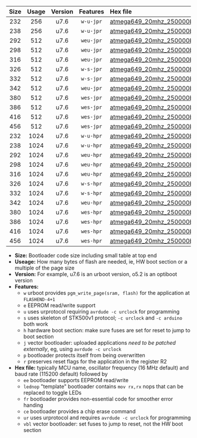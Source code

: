 |Size|Usage|Version|Features|Hex file|
|:-:|:-:|:-:|:-:|:--|
|232|256|u7.6|`w-u-jpr`|[atmega649_20mhz_250000bps_ur_vbl.hex](https://raw.githubusercontent.com/stefanrueger/urboot/main//atmega649_20mhz_250000bps_ur_vbl.hex)|
|238|256|u7.6|`w-u-jpr`|[atmega649_20mhz_250000bps_lednop_ur_vbl.hex](https://raw.githubusercontent.com/stefanrueger/urboot/main//atmega649_20mhz_250000bps_lednop_ur_vbl.hex)|
|292|512|u7.6|`weu-jpr`|[atmega649_20mhz_250000bps_ee_ur_vbl.hex](https://raw.githubusercontent.com/stefanrueger/urboot/main//atmega649_20mhz_250000bps_ee_ur_vbl.hex)|
|298|512|u7.6|`weu-jpr`|[atmega649_20mhz_250000bps_ee_lednop_ur_vbl.hex](https://raw.githubusercontent.com/stefanrueger/urboot/main//atmega649_20mhz_250000bps_ee_lednop_ur_vbl.hex)|
|316|512|u7.6|`weu-jpr`|[atmega649_20mhz_250000bps_ee_lednop_fr_ur_vbl.hex](https://raw.githubusercontent.com/stefanrueger/urboot/main//atmega649_20mhz_250000bps_ee_lednop_fr_ur_vbl.hex)|
|326|512|u7.6|`w-s-jpr`|[atmega649_20mhz_250000bps_vbl.hex](https://raw.githubusercontent.com/stefanrueger/urboot/main//atmega649_20mhz_250000bps_vbl.hex)|
|332|512|u7.6|`w-s-jpr`|[atmega649_20mhz_250000bps_lednop_vbl.hex](https://raw.githubusercontent.com/stefanrueger/urboot/main//atmega649_20mhz_250000bps_lednop_vbl.hex)|
|342|512|u7.6|`weu-jpr`|[atmega649_20mhz_250000bps_ee_lednop_fr_ce_ur_vbl.hex](https://raw.githubusercontent.com/stefanrueger/urboot/main//atmega649_20mhz_250000bps_ee_lednop_fr_ce_ur_vbl.hex)|
|380|512|u7.6|`wes-jpr`|[atmega649_20mhz_250000bps_ee_vbl.hex](https://raw.githubusercontent.com/stefanrueger/urboot/main//atmega649_20mhz_250000bps_ee_vbl.hex)|
|386|512|u7.6|`wes-jpr`|[atmega649_20mhz_250000bps_ee_lednop_vbl.hex](https://raw.githubusercontent.com/stefanrueger/urboot/main//atmega649_20mhz_250000bps_ee_lednop_vbl.hex)|
|416|512|u7.6|`wes-jpr`|[atmega649_20mhz_250000bps_ee_lednop_fr_vbl.hex](https://raw.githubusercontent.com/stefanrueger/urboot/main//atmega649_20mhz_250000bps_ee_lednop_fr_vbl.hex)|
|456|512|u7.6|`wes-jpr`|[atmega649_20mhz_250000bps_ee_lednop_fr_ce_vbl.hex](https://raw.githubusercontent.com/stefanrueger/urboot/main//atmega649_20mhz_250000bps_ee_lednop_fr_ce_vbl.hex)|
|232|1024|u7.6|`w-u-hpr`|[atmega649_20mhz_250000bps_ur.hex](https://raw.githubusercontent.com/stefanrueger/urboot/main//atmega649_20mhz_250000bps_ur.hex)|
|238|1024|u7.6|`w-u-hpr`|[atmega649_20mhz_250000bps_lednop_ur.hex](https://raw.githubusercontent.com/stefanrueger/urboot/main//atmega649_20mhz_250000bps_lednop_ur.hex)|
|292|1024|u7.6|`weu-hpr`|[atmega649_20mhz_250000bps_ee_ur.hex](https://raw.githubusercontent.com/stefanrueger/urboot/main//atmega649_20mhz_250000bps_ee_ur.hex)|
|298|1024|u7.6|`weu-hpr`|[atmega649_20mhz_250000bps_ee_lednop_ur.hex](https://raw.githubusercontent.com/stefanrueger/urboot/main//atmega649_20mhz_250000bps_ee_lednop_ur.hex)|
|316|1024|u7.6|`weu-hpr`|[atmega649_20mhz_250000bps_ee_lednop_fr_ur.hex](https://raw.githubusercontent.com/stefanrueger/urboot/main//atmega649_20mhz_250000bps_ee_lednop_fr_ur.hex)|
|326|1024|u7.6|`w-s-hpr`|[atmega649_20mhz_250000bps.hex](https://raw.githubusercontent.com/stefanrueger/urboot/main//atmega649_20mhz_250000bps.hex)|
|332|1024|u7.6|`w-s-hpr`|[atmega649_20mhz_250000bps_lednop.hex](https://raw.githubusercontent.com/stefanrueger/urboot/main//atmega649_20mhz_250000bps_lednop.hex)|
|342|1024|u7.6|`weu-hpr`|[atmega649_20mhz_250000bps_ee_lednop_fr_ce_ur.hex](https://raw.githubusercontent.com/stefanrueger/urboot/main//atmega649_20mhz_250000bps_ee_lednop_fr_ce_ur.hex)|
|380|1024|u7.6|`wes-hpr`|[atmega649_20mhz_250000bps_ee.hex](https://raw.githubusercontent.com/stefanrueger/urboot/main//atmega649_20mhz_250000bps_ee.hex)|
|386|1024|u7.6|`wes-hpr`|[atmega649_20mhz_250000bps_ee_lednop.hex](https://raw.githubusercontent.com/stefanrueger/urboot/main//atmega649_20mhz_250000bps_ee_lednop.hex)|
|416|1024|u7.6|`wes-hpr`|[atmega649_20mhz_250000bps_ee_lednop_fr.hex](https://raw.githubusercontent.com/stefanrueger/urboot/main//atmega649_20mhz_250000bps_ee_lednop_fr.hex)|
|456|1024|u7.6|`wes-hpr`|[atmega649_20mhz_250000bps_ee_lednop_fr_ce.hex](https://raw.githubusercontent.com/stefanrueger/urboot/main//atmega649_20mhz_250000bps_ee_lednop_fr_ce.hex)|

- **Size:** Bootloader code size including small table at top end
- **Useage:** How many bytes of flash are needed, ie, HW boot section or a multiple of the page size
- **Version:** For example, u7.6 is an urboot version, o5.2 is an optiboot version
- **Features:**
  + `w` urboot provides `pgm_write_page(sram, flash)` for the application at `FLASHEND-4+1`
  + `e` EEPROM read/write support
  + `u` uses urprotocol requiring `avrdude -c urclock` for programming
  + `s` uses skeleton of STK500v1 protocol; `-c urclock` and `-c arduino` both work
  + `h` hardware boot section: make sure fuses are set for reset to jump to boot section
  + `j` vector bootloader: uploaded applications *need to be patched externally*, eg, using `avrdude -c urclock`
  + `p` bootloader protects itself from being overwritten
  + `r` preserves reset flags for the application in the register R2
- **Hex file:** typically MCU name, oscillator frequency (16 MHz default) and baud rate (115200 default) followed by
  + `ee` bootloader supports EEPROM read/write
  + `lednop` "template" bootloader contains `mov rx,rx` nops that can be replaced to toggle LEDs
  + `fr` bootloader provides non-essential code for smoother error handing
  + `ce` bootloader provides a chip erase command
  + `ur` uses urprotocol and requires `avrdude -c urclock` for programming
  + `vbl` vector bootloader: set fuses to jump to reset, not the HW boot section
